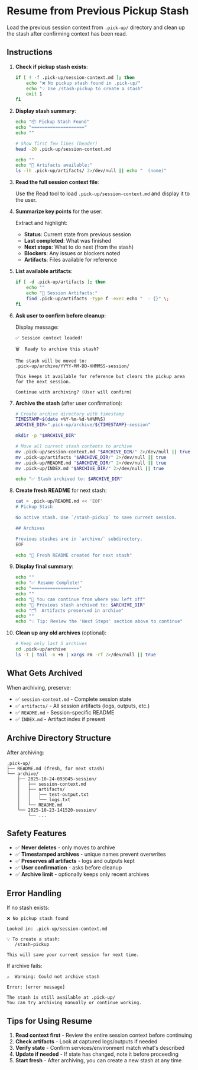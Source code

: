 # Resume from Previous Pickup Stash

Load the previous session context from `.pick-up/` directory and clean up the stash after confirming context has been read.

## Instructions

1. **Check if pickup stash exists**:
   ```bash
   if [ ! -f .pick-up/session-context.md ]; then
       echo "❌ No pickup stash found in .pick-up/"
       echo "💡 Use /stash-pickup to create a stash"
       exit 1
   fi
   ```

2. **Display stash summary**:
   ```bash
   echo "📦 Pickup Stash Found"
   echo "===================="
   echo ""

   # Show first few lines (header)
   head -20 .pick-up/session-context.md

   echo ""
   echo "📁 Artifacts available:"
   ls -lh .pick-up/artifacts/ 2>/dev/null || echo "  (none)"
   ```

3. **Read the full session context file**:

   Use the Read tool to load `.pick-up/session-context.md` and display it to the user.

4. **Summarize key points** for the user:

   Extract and highlight:
   - **Status**: Current state from previous session
   - **Last completed**: What was finished
   - **Next steps**: What to do next (from the stash)
   - **Blockers**: Any issues or blockers noted
   - **Artifacts**: Files available for reference

5. **List available artifacts**:
   ```bash
   if [ -d .pick-up/artifacts ]; then
       echo ""
       echo "📎 Session Artifacts:"
       find .pick-up/artifacts -type f -exec echo "  - {}" \;
   fi
   ```

6. **Ask user to confirm before cleanup**:

   Display message:
   ```
   ✅ Session context loaded!

   🗑️  Ready to archive this stash?

   The stash will be moved to:
   .pick-up/archive/YYYY-MM-DD-HHMMSS-session/

   This keeps it available for reference but clears the pickup area
   for the next session.

   Continue with archiving? (User will confirm)
   ```

7. **Archive the stash** (after user confirmation):
   ```bash
   # Create archive directory with timestamp
   TIMESTAMP=$(date +%Y-%m-%d-%H%M%S)
   ARCHIVE_DIR=".pick-up/archive/${TIMESTAMP}-session"

   mkdir -p "$ARCHIVE_DIR"

   # Move all current stash contents to archive
   mv .pick-up/session-context.md "$ARCHIVE_DIR/" 2>/dev/null || true
   mv .pick-up/artifacts "$ARCHIVE_DIR/" 2>/dev/null || true
   mv .pick-up/README.md "$ARCHIVE_DIR/" 2>/dev/null || true
   mv .pick-up/INDEX.md "$ARCHIVE_DIR/" 2>/dev/null || true

   echo "✅ Stash archived to: $ARCHIVE_DIR"
   ```

8. **Create fresh README** for next stash:
   ```bash
   cat > .pick-up/README.md << 'EOF'
   # Pickup Stash

   No active stash. Use `/stash-pickup` to save current session.

   ## Archives

   Previous stashes are in `archive/` subdirectory.
   EOF

   echo "📝 Fresh README created for next stash"
   ```

9. **Display final summary**:
   ```bash
   echo ""
   echo "✅ Resume Complete!"
   echo "=================="
   echo ""
   echo "📖 You can continue from where you left off"
   echo "📁 Previous stash archived to: $ARCHIVE_DIR"
   echo "🗂️  Artifacts preserved in archive"
   echo ""
   echo "💡 Tip: Review the 'Next Steps' section above to continue"
   ```

10. **Clean up any old archives** (optional):
    ```bash
    # Keep only last 5 archives
    cd .pick-up/archive
    ls -t | tail -n +6 | xargs rm -rf 2>/dev/null || true
    ```

## What Gets Archived

When archiving, preserve:
- ✅ `session-context.md` - Complete session state
- ✅ `artifacts/` - All session artifacts (logs, outputs, etc.)
- ✅ `README.md` - Session-specific README
- ✅ `INDEX.md` - Artifact index if present

## Archive Directory Structure

After archiving:
```
.pick-up/
├── README.md (fresh, for next stash)
└── archive/
    ├── 2025-10-24-093045-session/
    │   ├── session-context.md
    │   ├── artifacts/
    │   │   ├── test-output.txt
    │   │   └── logs.txt
    │   └── README.md
    └── 2025-10-23-141520-session/
        └── ...
```

## Safety Features

- ✅ **Never deletes** - only moves to archive
- ✅ **Timestamped archives** - unique names prevent overwrites
- ✅ **Preserves all artifacts** - logs and outputs kept
- ✅ **User confirmation** - asks before cleanup
- ✅ **Archive limit** - optionally keeps only recent archives

## Error Handling

If no stash exists:
```
❌ No pickup stash found

Looked in: .pick-up/session-context.md

💡 To create a stash:
   /stash-pickup

This will save your current session for next time.
```

If archive fails:
```
⚠️  Warning: Could not archive stash

Error: [error message]

The stash is still available at .pick-up/
You can try archiving manually or continue working.
```

## Tips for Using Resume

1. **Read context first** - Review the entire session context before continuing
2. **Check artifacts** - Look at captured logs/outputs if needed
3. **Verify state** - Confirm services/environment match what's described
4. **Update if needed** - If state has changed, note it before proceeding
5. **Start fresh** - After archiving, you can create a new stash at any time

